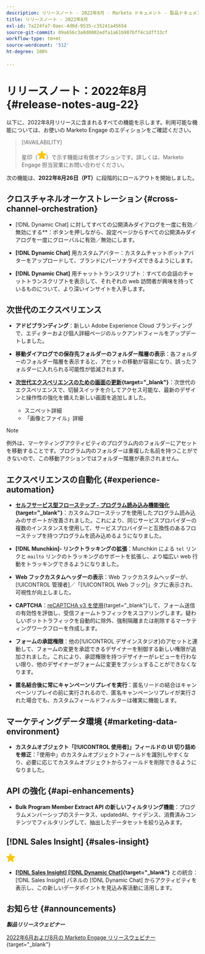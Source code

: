 ```yaml
---
description: リリースノート - 2022年8月 - Marketo ドキュメント - 製品ドキュメント
title: リリースノート - 2022年8月
exl-id: 7a224fa7-0aec-4d0d-9535-c35241a45654
source-git-commit: 09a656c3a0d0002edfa1a61b987bff4c1dff33cf
workflow-type: tm+mt
source-wordcount: '512'
ht-degree: 100%

---
```


# リリースノート：2022年8月 {#release-notes-aug-22}

以下に、2022年8月リリースに含まれるすべての機能を示します。利用可能な機能については、お使いの Marketo Engage のエディションをご確認ください。

>[!AVAILABILITY]
>
>星印（![星印](assets/yellow-star.png)）で示す機能は有償オプションです。詳しくは、Marketo Engage 担当営業にお問い合わせください。

次の機能は、**2022年8月26日（PT）**&#x200B;に段階的にロールアウトを開始しました。

## クロスチャネルオーケストレーション {#cross-channel-orchestration}

* [!DNL Dynamic Chat] に対してすべての公開済みダイアログを一度に有効／無効にする**：ボタンを押しながら、設定ページからすべての公開済みダイアログを一度にグローバルに有効／無効にします。

* **[!DNL Dynamic Chat]** 用カスタムアバター：カスタムチャットボットアバターをアップロードして、ブランドにパーソナライズできるようにします。

* **[!DNL Dynamic Chat]** 用チャットトランスクリプト：すべての会話のチャットトランスクリプトを表示して、それぞれの web 訪問者が興味を持っているものについて、より深いインサイトを入手します。

## 次世代のエクスペリエンス

* **アドビブランディング**：新しい Adobe Experience Cloud ブランディングで、エディターおよび個人詳細ページのルックアンドフィールをアップデートしました。

* **移動ダイアログでの保存先フォルダーのフォルダー階層の表示**：各フォルダーのフォルダー階層を表示すると、アセットの移動が容易になり、誤ったフォルダーに入れられる可能性が低減されます。

* **[次世代エクスペリエンスのための画面の更新](/help/marketo/product-docs/marketo-engage-modern-ux/toggle-switch.md){target="_blank"}**：次世代のエクスペリエンスで、切替スイッチを介してアクセス可能な、最新のデザインと操作性の強化を備えた新しい画面を追加しました。

   * スニペット詳細
   * 「画像とファイル」詳細

>[!NOTE]
>
>例外は、マーケティングアクティビティのプログラム内のフォルダーにアセットを移動することです。プログラム内のフォルダーは重複した名前を持つことができないので、この移動アクションではフォルダー階層が表示されません。

## エクスペリエンスの自動化 {#experience-automation}

* **[セルフサービス型フローステップ - プログラム読み込み機能強化](/help/marketo/product-docs/core-marketo-concepts/smart-campaigns/flow-actions/flow-step-service.md){target="_blank"}**：カスタムフローステップを使用したプログラム読み込みのサポートが改善されました。これにより、同じサービスプロバイダーの複数のインスタンスを使用して、サービスプロバイダーと互換性のあるフローステップを持つプログラムを読み込めるようになりました。

* **[!DNL Munchkin]- リンクトラッキングの拡張**：Munchkin による `tel` リンクと `mailto` リンクのトラッキングのサポートを拡張し、より幅広い web 行動をトラッキングできるようになりました。

* **Web フックカスタムヘッダーの表示**：Web フックカスタムヘッダーが、[!UICONTROL 管理者]／「[!UICONTROL Web フック]」タブに表示され、可視性が向上しました。

* **CAPTCHA**：[reCAPTCHA v3 を使用](/help/marketo/product-docs/demand-generation/forms/using-captcha/enable-captcha-in-marketo-forms.md){target="_blank"}して、フォーム送信の有効性を評価し、受信フォームトラフィックをスコアリングします。疑わしいボットトラフィックを自動的に除外、強制隔離または削除するマーケティングワークフローを作成します。

* **フォームの承認権限**：他の[!UICONTROL デザインスタジオ]のアセットと連動して、フォームの変更を承認できるデザイナーを制御する新しい権限が追加されました。これにより、承認権限を持つデザイナーがレビューを行わない限り、他のデザイナーがフォームに変更をプッシュすることができなくなります。

* **匿名結合後に常にキャンペーンリプレイを実行**：匿名リードの結合はキャンペーンリプレイの前に実行されるので、匿名キャンペーンリプレイが実行された場合でも、カスタムフィールドフィルターは確実に機能します。

## マーケティングデータ環境 {#marketing-data-environment}

* **カスタムオブジェクト「[!UICONTROL 使用者]」フィールドの UI 切り詰めを修正**：「使用中」のカスタムオブジェクトフィールドを識別しやすくなり、必要に応じてカスタムオブジェクトからフィールドを削除できるようになりました。

## API の強化 {#api-enhancements}

* **Bulk Program Member Extract API の新しいフィルタリング機能**：プログラムメンバーシップのステータス、updatedAt、ケイデンス、消費済みコンテンツでフィルタリングして、抽出したデータセットを絞り込みます。

## [!DNL Sales Insight] {#sales-insight}

![（星印）](assets/yellow-star.png)

* **[[!DNL Sales Insight]  [!DNL Dynamic Chat]](/help/marketo/product-docs/marketo-sales-insight/msi-for-salesforce/features/dynamic-chat-integration.md){target="_blank"}** との統合：[!DNL Sales Insight] パネルの [!DNL Dynamic Chat] からアクティビティを表示し、この新しいデータポイントを見込み客活動に活用します。

## お知らせ {#announcements}

**_製品リリースウェビナー_**

[2022年6月および8月の Marketo Engage リリースウェビナー](https://engage.marketo.com/jp/2022_June_August_Release_Webinar_OnDemandPage.html){target="_blank"}
